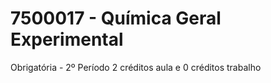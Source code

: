 # 7500017 - Química Geral Experimental
Obrigatória - 2º Período
2 créditos aula e 0 créditos trabalho
